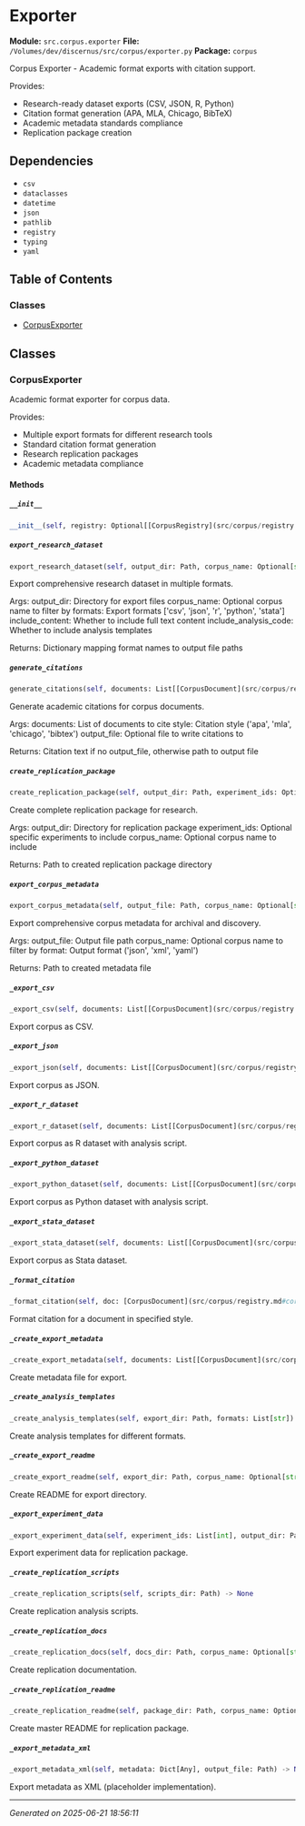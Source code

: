 # Exporter

**Module:** `src.corpus.exporter`
**File:** `/Volumes/dev/discernus/src/corpus/exporter.py`
**Package:** `corpus`

Corpus Exporter - Academic format exports with citation support.

Provides:
- Research-ready dataset exports (CSV, JSON, R, Python)
- Citation format generation (APA, MLA, Chicago, BibTeX)
- Academic metadata standards compliance
- Replication package creation

## Dependencies

- `csv`
- `dataclasses`
- `datetime`
- `json`
- `pathlib`
- `registry`
- `typing`
- `yaml`

## Table of Contents

### Classes
- [CorpusExporter](#corpusexporter)

## Classes

### CorpusExporter

Academic format exporter for corpus data.

Provides:
- Multiple export formats for different research tools
- Standard citation format generation
- Research replication packages
- Academic metadata compliance

#### Methods

##### `__init__`
```python
__init__(self, registry: Optional[[CorpusRegistry](src/corpus/registry.md#corpusregistry)])
```

##### `export_research_dataset`
```python
export_research_dataset(self, output_dir: Path, corpus_name: Optional[str], formats: List[str], include_content: bool, include_analysis_code: bool) -> Dict[Any]
```

Export comprehensive research dataset in multiple formats.

Args:
    output_dir: Directory for export files
    corpus_name: Optional corpus name to filter by
    formats: Export formats ['csv', 'json', 'r', 'python', 'stata']
    include_content: Whether to include full text content
    include_analysis_code: Whether to include analysis templates
    
Returns:
    Dictionary mapping format names to output file paths

##### `generate_citations`
```python
generate_citations(self, documents: List[[CorpusDocument](src/corpus/registry.md#corpusdocument)], style: str, output_file: Optional[Path]) -> Union[Any]
```

Generate academic citations for corpus documents.

Args:
    documents: List of documents to cite
    style: Citation style ('apa', 'mla', 'chicago', 'bibtex')
    output_file: Optional file to write citations to
    
Returns:
    Citation text if no output_file, otherwise path to output file

##### `create_replication_package`
```python
create_replication_package(self, output_dir: Path, experiment_ids: Optional[List[int]], corpus_name: Optional[str]) -> Path
```

Create complete replication package for research.

Args:
    output_dir: Directory for replication package
    experiment_ids: Optional specific experiments to include
    corpus_name: Optional corpus name to include
    
Returns:
    Path to created replication package directory

##### `export_corpus_metadata`
```python
export_corpus_metadata(self, output_file: Path, corpus_name: Optional[str], format: str) -> Path
```

Export comprehensive corpus metadata for archival and discovery.

Args:
    output_file: Output file path
    corpus_name: Optional corpus name to filter by
    format: Output format ('json', 'xml', 'yaml')
    
Returns:
    Path to created metadata file

##### `_export_csv`
```python
_export_csv(self, documents: List[[CorpusDocument](src/corpus/registry.md#corpusdocument)], output_dir: Path, include_content: bool) -> Path
```

Export corpus as CSV.

##### `_export_json`
```python
_export_json(self, documents: List[[CorpusDocument](src/corpus/registry.md#corpusdocument)], output_dir: Path, include_content: bool) -> Path
```

Export corpus as JSON.

##### `_export_r_dataset`
```python
_export_r_dataset(self, documents: List[[CorpusDocument](src/corpus/registry.md#corpusdocument)], output_dir: Path, include_content: bool) -> Path
```

Export corpus as R dataset with analysis script.

##### `_export_python_dataset`
```python
_export_python_dataset(self, documents: List[[CorpusDocument](src/corpus/registry.md#corpusdocument)], output_dir: Path, include_content: bool) -> Path
```

Export corpus as Python dataset with analysis script.

##### `_export_stata_dataset`
```python
_export_stata_dataset(self, documents: List[[CorpusDocument](src/corpus/registry.md#corpusdocument)], output_dir: Path, include_content: bool) -> Path
```

Export corpus as Stata dataset.

##### `_format_citation`
```python
_format_citation(self, doc: [CorpusDocument](src/corpus/registry.md#corpusdocument), style: str) -> str
```

Format citation for a document in specified style.

##### `_create_export_metadata`
```python
_create_export_metadata(self, documents: List[[CorpusDocument](src/corpus/registry.md#corpusdocument)], export_dir: Path, exported_files: Dict[Any]) -> None
```

Create metadata file for export.

##### `_create_analysis_templates`
```python
_create_analysis_templates(self, export_dir: Path, formats: List[str]) -> None
```

Create analysis templates for different formats.

##### `_create_export_readme`
```python
_create_export_readme(self, export_dir: Path, corpus_name: Optional[str], formats: List[str], include_content: bool) -> None
```

Create README for export directory.

##### `_export_experiment_data`
```python
_export_experiment_data(self, experiment_ids: List[int], output_dir: Path) -> None
```

Export experiment data for replication package.

##### `_create_replication_scripts`
```python
_create_replication_scripts(self, scripts_dir: Path) -> None
```

Create replication analysis scripts.

##### `_create_replication_docs`
```python
_create_replication_docs(self, docs_dir: Path, corpus_name: Optional[str], experiment_ids: Optional[List[int]]) -> None
```

Create replication documentation.

##### `_create_replication_readme`
```python
_create_replication_readme(self, package_dir: Path, corpus_name: Optional[str], experiment_ids: Optional[List[int]]) -> None
```

Create master README for replication package.

##### `_export_metadata_xml`
```python
_export_metadata_xml(self, metadata: Dict[Any], output_file: Path) -> None
```

Export metadata as XML (placeholder implementation).

---

*Generated on 2025-06-21 18:56:11*